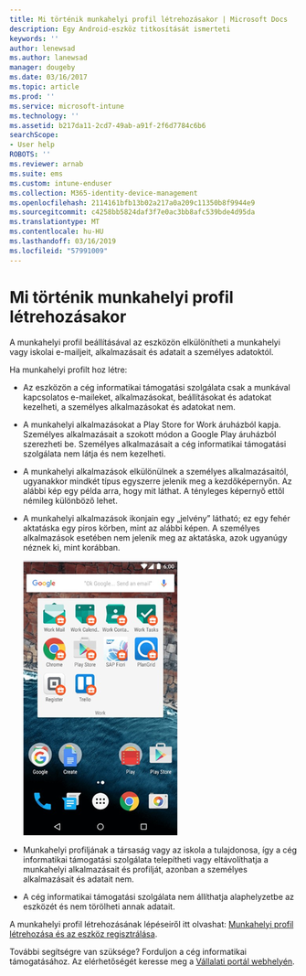 ```yaml
---
title: Mi történik munkahelyi profil létrehozásakor | Microsoft Docs
description: Egy Android-eszköz titkosítását ismerteti
keywords: ''
author: lenewsad
ms.author: lanewsad
manager: dougeby
ms.date: 03/16/2017
ms.topic: article
ms.prod: ''
ms.service: microsoft-intune
ms.technology: ''
ms.assetid: b217da11-2cd7-49ab-a91f-2f6d7784c6b6
searchScope:
- User help
ROBOTS: ''
ms.reviewer: arnab
ms.suite: ems
ms.custom: intune-enduser
ms.collection: M365-identity-device-management
ms.openlocfilehash: 2114161bfb13b02a217a0a209c11350b8f9944e9
ms.sourcegitcommit: c4258bb5824daf3f7e0ac3bb8afc539bde4d95da
ms.translationtype: MT
ms.contentlocale: hu-HU
ms.lasthandoff: 03/16/2019
ms.locfileid: "57991009"
---
```

# <a name="what-happens-when-you-create-a-work-profile"></a>Mi történik munkahelyi profil létrehozásakor

A munkahelyi profil beállításával az eszközön elkülönítheti a munkahelyi vagy iskolai e-mailjeit, alkalmazásait és adatait a személyes adatoktól.

Ha munkahelyi profilt hoz létre:

- Az eszközön a cég informatikai támogatási szolgálata csak a munkával kapcsolatos e-maileket, alkalmazásokat, beállításokat és adatokat kezelheti, a személyes alkalmazásokat és adatokat nem.

- A munkahelyi alkalmazásokat a Play Store for Work áruházból kapja. Személyes alkalmazásait a szokott módon a Google Play áruházból szerezheti be. Személyes alkalmazásait a cég informatikai támogatási szolgálata nem látja és nem kezelheti.

- A munkahelyi alkalmazások elkülönülnek a személyes alkalmazásaitól, ugyanakkor mindkét típus egyszerre jelenik meg a kezdőképernyőn. Az alábbi kép egy példa arra, hogy mit láthat. A tényleges képernyő ettől némileg különböző lehet.

- A munkahelyi alkalmazások ikonjain egy „jelvény” látható; ez egy fehér aktatáska egy piros körben, mint az alábbi képen. A személyes alkalmazások esetében nem jelenik meg az aktatáska, azok ugyanúgy néznek ki, mint korábban.

    ![Android Play Store for Work áruház](./media/afw-google-play-store-for-work.png)

- Munkahelyi profiljának a társaság vagy az iskola a tulajdonosa, így a cég informatikai támogatási szolgálata telepítheti vagy eltávolíthatja a munkahelyi alkalmazásait és profilját, azonban a személyes alkalmazásait és adatait nem.
- A cég informatikai támogatási szolgálata nem állíthatja alaphelyzetbe az eszközét és nem törölheti annak adatait.

A munkahelyi profil létrehozásának lépéseiről itt olvashat: [Munkahelyi profil létrehozása és az eszköz regisztrálása](create-a-work-profile-and-enroll-your-device-in-intune-android.md).

További segítségre van szüksége? Forduljon a cég informatikai támogatásához. Az elérhetőségét keresse meg a [Vállalati portál webhelyén](https://go.microsoft.com/fwlink/?linkid=2010980).
